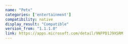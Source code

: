 ```yaml
---
name: "Petx"
categories: ['entertainment']
compatibility: native
display_result: "Compatible"
version_from: "1.1.1.0"
link: https://apps.microsoft.com/detail/9NFPD1J9XSRM
---
```

